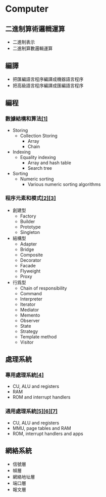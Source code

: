 # Computer

## 二進制算術邏輯運算

- 二進制表示
- 二進制算數邏輯運算

## 編譯

- 把匯編語言程序編譯成機器語言程序
- 把高級語言程序編譯成匯編語言程序

## 編程

### 數據結構和算法[[1]](./appendices/Array-based%20data%20structure%20vs%20chain-based%20data%20structure.md)

- Storing
  - Collection Storing
    - Array
    - Chain
- Indexing
  - Equality indexing
    - Array and hash table
    - Search tree
- Sorting
  - Numeric sorting
    - Various numeric sorting algorithms

### 程序元素和模式[[2]](./appendices/Element%20interface%20vs%20element%20implementation.md)[[3]](./appendices/Object%20composition%20vs%20class%20inheritance%20and%20overloading.md)

- 創建型
  - Factory
  - Builder
  - Prototype
  - Singleton
- 結構型
  - Adapter
  - Bridge
  - Composite
  - Decorator
  - Facade
  - Flyweight
  - Proxy
- 行爲型
  - Chain of responsibility
  - Command
  - Interpreter
  - Iterator
  - Mediator
  - Memento
  - Observer
  - State
  - Strategy
  - Template method
  - Visitor

## 處理系統

### 專用處理系統[[4]](./appendices/Interrupt%20handling.md)

- CU, ALU and registers
- RAM
- ROM and interrupt handlers

### 通用處理系統[[5]](./appendices/Byte%20addressing.md)[[6]](./appendices/Interrupt%20handling.md)[[7]](./appendices/Pre-threading%20programming%20vs%20event-driven%20programming.md)
- CU, ALU and registers
- MMU, page tables and RAM
- ROM, interrupt handlers and apps

## 網絡系統

- 信號層
- 幀層
- 網絡地址層
- 端口層
- 報文層
